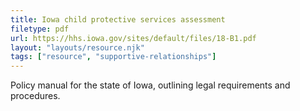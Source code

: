 ```yaml
---
title: Iowa child protective services assessment
filetype: pdf
url: https://hhs.iowa.gov/sites/default/files/18-B1.pdf
layout: "layouts/resource.njk"
tags: ["resource", "supportive-relationships"]
---
```


Policy manual for the state of Iowa, outlining legal requirements and procedures.
